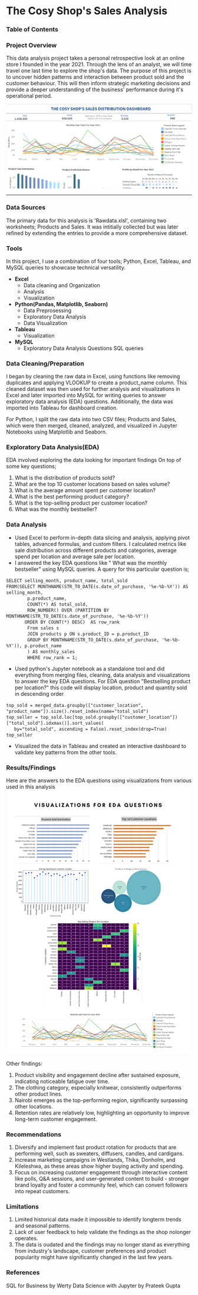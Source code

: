 # The Cosy Shop's Sales Analysis

### Table of Contents

### Project Overview

This data analysis project takes a personal retrospective look at an online store I founded in the year 2021. Through the lens of an analyst, we will time travel one last time to explore the shop's data. The purpose of this project is to uncover hidden patterns and interaction between product sold and the customer behaviour. This will then inform strategic marketing decisions and provide a deeper
understanding of the business' performance during it's operational period. 

![Alt text](TCStableaudashboard.png)

---

### Data Sources

The primary data for this analysis is 'Rawdata.xlsl', containing two worksheets; Products and Sales. It was intitially collected but was later refined by extending the entries to provide a more comprehensive dataset.

### Tools
In this project, I use a combination of four tools; Python, Excel, Tableau, and MySQL queries to showcase technical versatility.

- **Excel**
  - Data cleaning and Organization
  - Analysis
  - Visualization
- **Python(Pandas, Matplotlib, Seaborn)**
  - Data Preprosessing
  - Exploratory Data Analysis
  - Data Visualization
- **Tableau**
  - Visualization
- **MySQL**
  - Exploratory Data Analysis Questions SQL queries

### Data Cleaning/Preparation

I began by cleaning the raw data in Excel, using functions like removing duplicates and applying VLOOKUP to create a product_name column. This cleaned dataset was then used for further analysis and visualizations in Excel and later imported into MySQL for writing queries to answer exploratory data analysis (EDA) questions. Additionally, the data was imported into Tableau for dashboard creation.

For Python, I split the raw data into two CSV files; Products and Sales, which were then merged, cleaned, analyzed, and visualized in Jupyter Notebooks using Matplotlib and Seaborn.


### Exploratory Data Analysis(EDA)

EDA involved exploring the data looking for important findings On top of some key questions;

 1. What is the distribution of products sold?
 2. What are the top 10 customer locations based on sales volume?
 3. What is the average amount spent per customer location?
 4. What is the best performing product category?
 5. What is the top-selling product per customer location?
 6. What was the monthly bestseller?

### Data Analysis
  - Used Excel to perform in-depth data slicing and analysis, applying pivot tables, advanced formulas, and custom filters. I calculated metrics like sale distribution across different products and categories, average spend per location and average sale per location.
  - I answered the key EDA questions like " What was the monthly bestseller" using MySQL queries. A query for this particular
 question is;

```
SELECT selling_month, product_name, total_sold
FROM(SELECT MONTHNAME(STR_TO_DATE(s.date_of_purchase, '%e-%b-%Y')) AS selling_month,
        p.product_name,
        COUNT(*) AS total_sold,
        ROW_NUMBER() OVER (PARTITION BY MONTHNAME(STR_TO_DATE(s.date_of_purchase, '%e-%b-%Y'))
       ORDER BY COUNT(*) DESC)  AS row_rank
        From sales s
        JOIN products p ON s.product_ID = p.product_ID
        GROUP BY MONTHNAME(STR_TO_DATE(s.date_of_purchase, '%e-%b-%Y')), p.product_name
        ) AS monthly_sales
        WHERE row_rank = 1;
```
 - Used python's Jupyter notebook as a standalone tool and did everything from merging files, cleaning, data analysis and visualizations to answer the key EDA questions. For EDA question "Bestselling product per location?" this code will display location, product and quantity sold in descending order 

 ```# Top selling product per location
top_sold = merged_data.groupby(["customer_location", "product_name"]).size().reset_index(name="total_sold")
top_seller = top_sold.loc[top_sold.groupby(["customer_location"])["total_sold"].idxmax()].sort_values(
    by="total_sold", ascending = False).reset_index(drop=True)
top_seller
```
- Visualized the data in Tableau and created an interactive dashboard to validate key patterns from the other tools.
        
### Results/Findings
  Here are the answers to the EDA questions using visualizations from various used in this analysis ![Alt text](EDAvisualizations.png)
  
  Other findings:
1. Product visibility and engagement decline after sustained exposure, indicating noticeable fatigue over time. 
2. The clothing category, especially knitwear, consistently outperforms other product lines.
3. Nairobi emerges as the top-performing region, significantly surpassing other locations.
4. Retention rates are relatively low, highlighting an opportunity to improve long-term customer engagement.
 
### Recommendations

1. Diversify and implement fast product rotation for products that are performing well, such as sweaters, diffusers, candles, and cardigans.
2. Increase marketing campaigns in Westlands, Thika, Donholm, and Kileleshwa, as these areas show higher buying activity and spending.
3. Focus on increasing customer engagement through interactive content like polls, Q&A sessions, and user-generated content to build - 
stronger brand loyalty and foster a community feel, which can convert followers into repeat customers.

### Limitations
1. Limited historical data made it impossible to identify longterm trends and seasonal patterns.
2. Lack of user feedback to help validate the findings as the shop nolonger operates.
3. The data is oudated and the findings may no longer stand as everything from industry's landscape, customer preferences and product 
 popularity might have significantly changed in the last few years.

### References
SQL for Business by Werty
Data Science with Jupyter by Prateek Gupta



